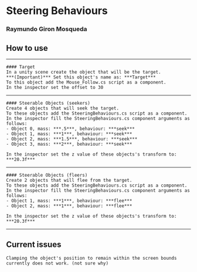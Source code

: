 # Steering Behaviours
### Raymundo Giron Mosqueda

## How to use

---

    #### Target
    In a unity scene create the object that will be the target.
    ***(Important)*** Set this object's name as: ***Target***
    To this object add the Mouse_Follow.cs script as a component.
    In the inspector set the offset to 30
    

---

    #### Steerable Objects (seekers)
    Create 4 objects that will seek the target.
    To these objects add the SteeringBehaviours.cs script as a component.  
    In the inspector fill the SteeringBehaviours.cs component arguments as follows:
    - Object 0, mass: ***.5***, behaviour: ***seek***
    - Object 1, mass: ***1***, behaviour: ***seek***
    - Object 2, mass: ***1.5***, behaviour: ***seek***
    - Object 3, mass: ***2***, behaviour: ***seek***

    In the inspector set the z value of these objects's transform to: ***20.3f***
    

---

    #### Steerable Objects (fleers)
    Create 2 objects that will flee from the target.  
    To these objects add the SteeringBehaviours.cs script as a component.  
    In the inspector fill the SteeringBehaviours.cs component arguments as follows:
    - Object 1, mass: ***1***, behaviour: ***flee***
    - Object 2, mass: ***1***, behaviour: ***flee***

    In the inspector set the z value of these objects's transform to: ***20.3f***
---

## Current issues
    Clamping the object's position to remain within the screen bounds
    currently does not work. (not sure why)

